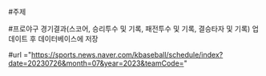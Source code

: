 #주제
   
#프로야구 경기결과(스코어, 승리투수 및 기록, 패전투수 및 기록, 결승타자 및 기록) 업데이트 후 데이터베이스에 저장 

#url ="https://sports.news.naver.com/kbaseball/schedule/index?date=20230726&month=07&year=2023&teamCode="
